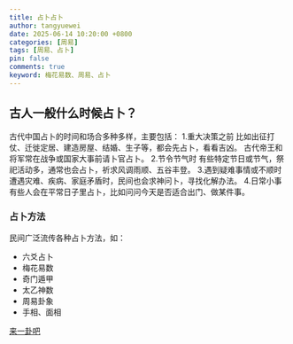 ```yaml
---
title: 占卜占卜
author: tangyuewei
date: 2025-06-14 10:20:00 +0800
categories: [周易]
tags: [周易、占卜]
pin: false
comments: true
keyword: 梅花易数、周易、占卜
---
```


## 古人一般什么时候占卜？
古代中国占卜的时间和场合多种多样，主要包括：
1.重大决策之前
比如出征打仗、迁徙定居、建造房屋、结婚、生子等，都会先占卜，看看吉凶。
古代帝王和将军常在战争或国家大事前请卜官占卜。
2.节令节气时
有些特定节日或节气，祭祀活动多，通常也会占卜，祈求风调雨顺、五谷丰登。
3.遇到疑难事情或不顺时
遭遇灾难、疾病、家庭矛盾时，民间也会求神问卜，寻找化解办法。
4.日常小事
有些人会在平常日子里占卜，比如问问今天是否适合出门、做某件事。

### 占卜方法
民间广泛流传各种占卜方法，如：
- 六爻占卜
- 梅花易数
- 奇门遁甲
- 太乙神数
- 周易卦象
- 手相、面相

[来一卦吧](https://tangyuewei.com/laiyigua/)
